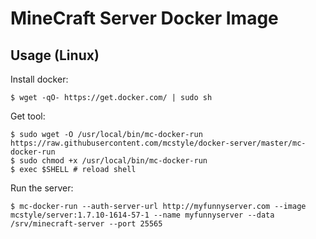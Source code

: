 # MineCraft Server Docker Image

## Usage (Linux)

Install docker:

    $ wget -qO- https://get.docker.com/ | sudo sh

Get tool:

    $ sudo wget -O /usr/local/bin/mc-docker-run https://raw.githubusercontent.com/mcstyle/docker-server/master/mc-docker-run
    $ sudo chmod +x /usr/local/bin/mc-docker-run
    $ exec $SHELL # reload shell

Run the server:
    
    $ mc-docker-run --auth-server-url http://myfunnyserver.com --image mcstyle/server:1.7.10-1614-57-1 --name myfunnyserver --data /srv/minecraft-server --port 25565

